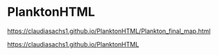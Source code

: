 # PlanktonHTML

https://claudiasachs1.github.io/PlanktonHTML/Plankton_final_map.html

https://claudiasachs1.github.io/PlanktonHTML
